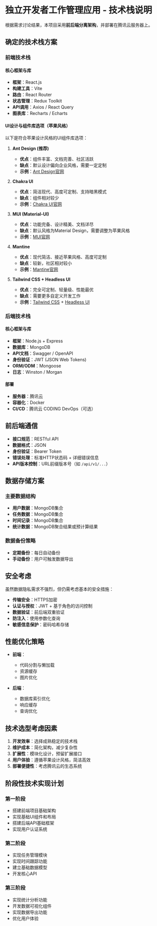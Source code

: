 # 独立开发者工作管理应用 - 技术栈说明

根据需求讨论结果，本项目采用**前后端分离架构**，并部署在腾讯云服务器上。

## 确定的技术栈方案

### 前端技术栈

#### 核心框架与库
- **框架**：React.js
- **构建工具**：Vite
- **路由**：React Router
- **状态管理**：Redux Toolkit
- **API调用**：Axios / React Query
- **图表库**：Recharts / Echarts

#### UI设计与组件库选项（苹果风格）
以下是符合苹果设计风格的UI组件库选项：

1. **Ant Design (推荐)**
   - **优点**：组件丰富、文档完善、社区活跃
   - **缺点**：默认设计偏向企业风格，需要一定定制
   - **示例**：[Ant Design官网](https://ant.design/)

2. **Chakra UI**
   - **优点**：简洁现代、高度可定制、支持暗黑模式
   - **缺点**：组件相对较少
   - **示例**：[Chakra UI官网](https://chakra-ui.com/)

3. **MUI (Material-UI)**
   - **优点**：功能完备、设计精美、文档详尽
   - **缺点**：默认风格为Material Design，需要调整为苹果风格
   - **示例**：[MUI官网](https://mui.com/)

4. **Mantine**
   - **优点**：现代简洁、接近苹果风格、高度可定制
   - **缺点**：较新，社区相对较小
   - **示例**：[Mantine官网](https://mantine.dev/)

5. **Tailwind CSS + Headless UI**
   - **优点**：完全可定制、轻量级、性能最优
   - **缺点**：需要更多自定义开发工作
   - **示例**：[Tailwind CSS](https://tailwindcss.com/) + [Headless UI](https://headlessui.dev/)

### 后端技术栈

#### 核心框架与库
- **框架**：Node.js + Express
- **数据库**：MongoDB
- **API文档**：Swagger / OpenAPI
- **身份验证**：JWT (JSON Web Tokens)
- **ORM/ODM**：Mongoose
- **日志**：Winston / Morgan

#### 部署
- **服务器**：腾讯云
- **容器化**：Docker
- **CI/CD**：腾讯云 CODING DevOps（可选）

## 前后端通信

- **接口规范**：RESTful API
- **数据格式**：JSON
- **身份验证**：Bearer Token
- **错误处理**：标准HTTP状态码 + 详细错误信息
- **API版本控制**：URL前缀版本号（如 `/api/v1/...`）

## 数据存储方案

### 主要数据结构
- **用户数据**：MongoDB集合
- **任务数据**：MongoDB集合
- **时间记录**：MongoDB集合
- **统计数据**：MongoDB聚合结果或预计算结果

### 数据备份策略
- **定期备份**：每日自动备份
- **手动备份**：用户可触发数据导出

## 安全考虑

虽然数据隐私需求不强烈，但仍需考虑基本的安全措施：

- **传输安全**：HTTPS加密
- **认证与授权**：JWT + 基于角色的访问控制
- **数据验证**：前后端双重验证
- **防注入**：使用参数化查询
- **敏感信息保护**：密码哈希存储

## 性能优化策略

- **前端**：
  - 代码分割与懒加载
  - 资源缓存
  - 图片优化

- **后端**：
  - 数据库索引优化
  - 响应缓存
  - 查询优化

## 技术选型考虑因素

1. **开发效率**：选择成熟稳定的技术栈
2. **维护成本**：简化架构，减少复杂性
3. **扩展性**：模块化设计，预留扩展接口
4. **用户体验**：遵循苹果设计风格，简洁高效
5. **部署便捷性**：考虑腾讯云的生态系统

## 阶段性技术实现计划

### 第一阶段
- 搭建前端项目基础架构
- 实现基础UI组件和布局
- 搭建后端API基础框架
- 实现用户认证系统

### 第二阶段
- 实现任务管理模块
- 实现时间跟踪功能
- 建立基础数据模型
- 开发核心API

### 第三阶段
- 实现统计分析功能
- 开发数据可视化组件
- 实现数据导出功能
- 优化用户体验 
